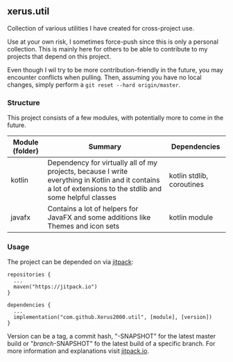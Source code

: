 ## xerus.util

Collection of various utilities I have created for cross-project use.

Use at your own risk, I sometimes force-push since this is only a personal collection.
This is mainly here for others to be able to contribute to my projects that depend on this project.

Even though I wil try to be more contribution-friendly in the future, you may encounter conflicts when pulling.
Then, assuming you have no local changes, simply perform a `git reset --hard origin/master`.

### Structure

This project consists of a few modules, with potentially more to come in the future.

| Module (folder)	| Summary | Dependencies |
|-----------------|---------|--------------|
| kotlin | Dependency for virtually all of my projects, because I write everything in Kotlin and it contains a lot of extensions to the stdlib and some helpful classes | kotlin stdlib, coroutines |
| javafx | Contains a lot of helpers for JavaFX and some additions like Themes and icon sets | kotlin module |

### Usage

The project can be depended on via [jitpack](https://jitpack.io/#Xerus2000/util):
```
repositories {
  ...
  maven("https://jitpack.io")
}

dependencies {
  ...
  implementation("com.github.Xerus2000.util", [module], [version])
}
```
Version can be a tag, a commit hash, "-SNAPSHOT" for the latest master build or "_branch_-SNAPSHOT" fo the latest build of a specific branch. For more information and explanations visit [jitpack.io](https://jitpack.io/#Xerus2000/util).
